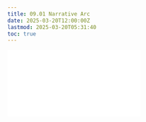 ```yaml
---
title: 09.01 Narrative Arc
date: 2025-03-20T12:00:00Z
lastmod: 2025-03-20T05:31:40
toc: true
---
```


![Link to included file content](../../../../video/narrative-arc.md)
